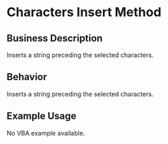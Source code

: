# Characters Insert Method

## Business Description
Inserts a string preceding the selected characters.

## Behavior
Inserts a string preceding the selected characters.

## Example Usage
No VBA example available.
